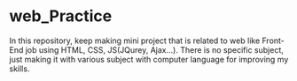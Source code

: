 # web_Practice
In this repository, keep making mini project that is related to web like Front-End job using HTML, CSS, JS(JQurey, Ajax...).
There is no specific subject, just making it with various subject with computer language for improving my skills. 
